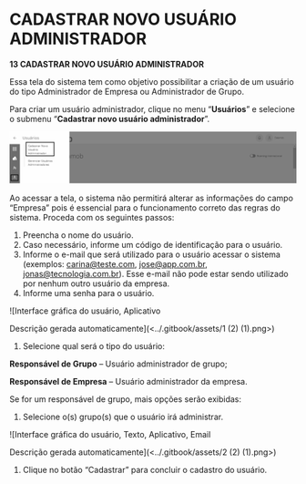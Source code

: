 # CADASTRAR NOVO USUÁRIO ADMINISTRADOR

**13 CADASTRAR NOVO USUÁRIO ADMINISTRADOR**

Essa tela do sistema tem como objetivo possibilitar a criação de um usuário do tipo Administrador de Empresa ou Administrador de Grupo.

Para criar um usuário administrador, clique no menu “**Usuários**” e selecione o submenu “**Cadastrar novo usuário administrador**”.

![](<../.gitbook/assets/0 (3) (1).png>)

Ao acessar a tela, o sistema não permitirá alterar as informações do campo “Empresa” pois é essencial para o funcionamento correto das regras do sistema. Proceda com os seguintes passos:

1. Preencha o nome do usuário.
2. Caso necessário, informe um código de identificação para o usuário.
3. Informe o e-mail que será utilizado para o usuário acessar o sistema (exemplos: carina@teste.com, jose@app.com.br, jonas@tecnologia.com.br). Esse e-mail não pode estar sendo utilizado por nenhum outro usuário da empresa.
4. Informe uma senha para o usuário.

![Interface gráfica do usuário, Aplicativo

Descrição gerada automaticamente](<../.gitbook/assets/1 (2) (1).png>)

1. Selecione qual será o tipo do usuário:

**Responsável de Grupo** – Usuário administrador de grupo;

**Responsável de Empresa** – Usuário administrador da empresa.

Se for um responsável de grupo, mais opções serão exibidas:

1. Selecione o(s) grupo(s) que o usuário irá administrar.

![Interface gráfica do usuário, Texto, Aplicativo, Email

Descrição gerada automaticamente](<../.gitbook/assets/2 (2) (1).png>)

1. Clique no botão “Cadastrar” para concluir o cadastro do usuário.

